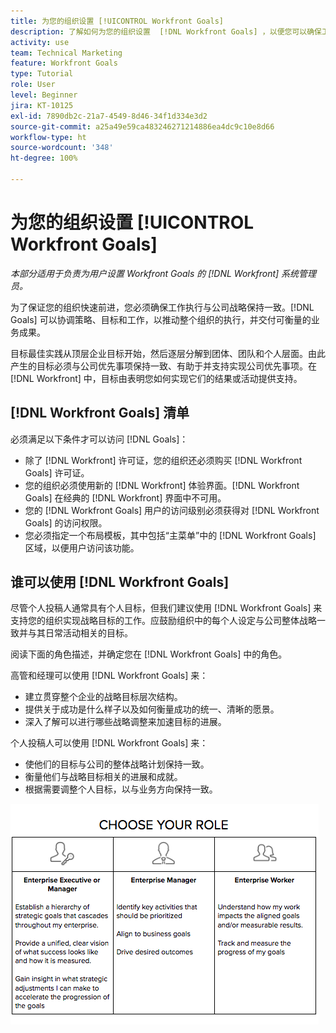 ```yaml
---
title: 为您的组织设置 [!UICONTROL Workfront Goals]
description: 了解如何为您的组织设置  [!DNL Workfront Goals] ，以便您可以确保工作执行情况与您的战略保持一致。
activity: use
team: Technical Marketing
feature: Workfront Goals
type: Tutorial
role: User
level: Beginner
jira: KT-10125
exl-id: 7890db2c-21a7-4549-8d46-34f1d334e3d2
source-git-commit: a25a49e59ca483246271214886ea4dc9c10e8d66
workflow-type: ht
source-wordcount: '348'
ht-degree: 100%

---
```


# 为您的组织设置 [!UICONTROL Workfront Goals]

*本部分适用于负责为用户设置 Workfront Goals 的 [!DNL Workfront] 系统管理员。*

为了保证您的组织快速前进，您必须确保工作执行与公司战略保持一致。[!DNL   Goals] 可以协调策略、目标和工作，以推动整个组织的执行，并交付可衡量的业务成果。

目标最佳实践从顶层企业目标开始，然后逐层分解到团体、团队和个人层面。由此产生的目标必须与公司优先事项保持一致、有助于并支持实现公司优先事项。在 [!DNL Workfront] 中，目标由表明您如何实现它们的结果或活动提供支持。

## [!DNL Workfront Goals] 清单

必须满足以下条件才可以访问 [!DNL   Goals]：

* 除了 [!DNL Workfront] 许可证，您的组织还必须购买 [!DNL Workfront Goals] 许可证。
* 您的组织必须使用新的 [!DNL Workfront] 体验界面。[!DNL Workfront Goals] 在经典的 [!DNL Workfront] 界面中不可用。
* 您的 [!DNL Workfront Goals] 用户的访问级别必须获得对 [!DNL Workfront Goals] 的访问权限。
* 您必须指定一个布局模板，其中包括“主菜单”中的 [!DNL Workfront Goals] 区域，以便用户访问该功能。

## 谁可以使用 [!DNL Workfront Goals]

尽管个人投稿人通常具有个人目标，但我们建议使用 [!DNL Workfront Goals] 来支持您的组织实现战略目标的工作。应鼓励组织中的每个人设定与公司整体战略一致并与其日常活动相关的目标。

阅读下面的角色描述，并确定您在 [!DNL Workfront Goals] 中的角色。

高管和经理可以使用 [!DNL Workfront Goals] 来：

* 建立贯穿整个企业的战略目标层次结构。
* 提供关于成功是什么样子以及如何衡量成功的统一、清晰的愿景。
* 深入了解可以进行哪些战略调整来加速目标的进展。

个人投稿人可以使用 [!DNL Workfront Goals] 来：

* 使他们的目标与公司的整体战略计划保持一致。
* 衡量他们与战略目标相关的进展和成就。
* 根据需要调整个人目标，以与业务方向保持一致。

![Workfront Goals 不同角色的图表](assets/01-workfront-goals-choose-your-role.png)

